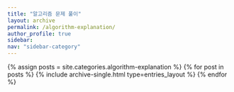 ```yaml
---
title: "알고리즘 문제 풀이"
layout: archive
permalink: /algorithm-explanation/
author_profile: true
sidebar:
nav: "sidebar-category"
---
```


{% assign posts = site.categories.algorithm-explanation %}
{% for post in posts %}
{% include archive-single.html type=entries_layout %}
{% endfor %}
